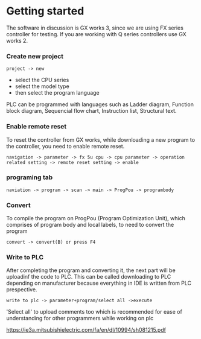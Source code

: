 # Getting started

The software in discussion is GX works 3, since we are using FX series controller for testing. If you are working with Q series controllers use GX works 2.

### Create new project

```
project -> new 
```
- select the CPU series 
- select the model type
- then select the program language

PLC can be programmed with languages such as Ladder diagram, Function block diagram, Sequencial flow chart, Instruction list, Structural text.

### Enable remote reset 

To reset the controller from GX works, while downloading a new program to the controller, you need to enable remote reset.

```
navigation -> parameter -> fx 5u cpu -> cpu parameter -> operation related setting -> remote reset setting -> enable
```

### programing tab

```
naviation -> program -> scan -> main -> ProgPou -> programbody
```

### Convert

To compile the program on ProgPou (Program Optimization Unit), which comprises of program body and local labels, to need to convert the program

```
convert -> convert(B) or press F4
```

### Write to PLC

After completing the program and converting it, the next part will be uploadinf the code to PLC. This can be called downloading to PLC depending on manufacturer because everything in IDE is written from PLC prespective.

```
write to plc -> parameter+program/select all ->execute
```

'Select all' to upload comments too which is recommended for ease of understanding for other programmers while working on plc 

https://ie3a.mitsubishielectric.com/fa/en/dl/10994/sh081215.pdf